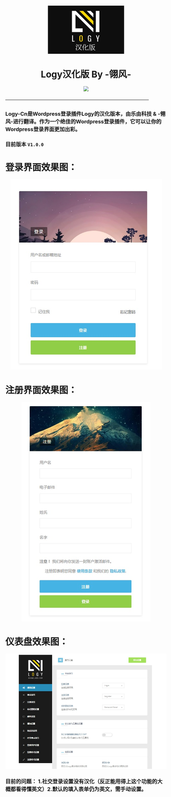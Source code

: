 
<p align="center">
<img src="https://raw.githubusercontent.com/JimHans/Logy-Cn/master/4.jpg" height=150>
</p>

<h1 align="center"> Logy汉化版 By -翎风- </h1>

<p align="center">
<img src="https://img.shields.io/badge/license-SATA-blue.svg?longCache=true&style=for-the-badge">
</p>


————————————————————————————————
### Logy-Cn是Wordpress登录插件Logy的汉化版本，由乐由科技 & -翎风-进行翻译。作为一个绝佳的Wordpress登录插件，它可以让你的Wordpress登录界面更加出彩。
### 目前版本 `V1.0.0`

# 登录界面效果图：
<p align="center">
<img src="https://raw.githubusercontent.com/JimHans/Logy-Cn/master/1.jpg">
</p>

# 注册界面效果图：
<p align="center">
<img src="https://raw.githubusercontent.com/JimHans/Logy-Cn/master/2.jpg">
</p>

# 仪表盘效果图：
<p align="center">
<img src="https://raw.githubusercontent.com/JimHans/Logy-Cn/master/3.jpg">
</p>

### 目前的问题： 1.社交登录设置没有汉化（反正能用得上这个功能的大概都看得懂英文）2.默认的填入表单仍为英文，需手动设置。
